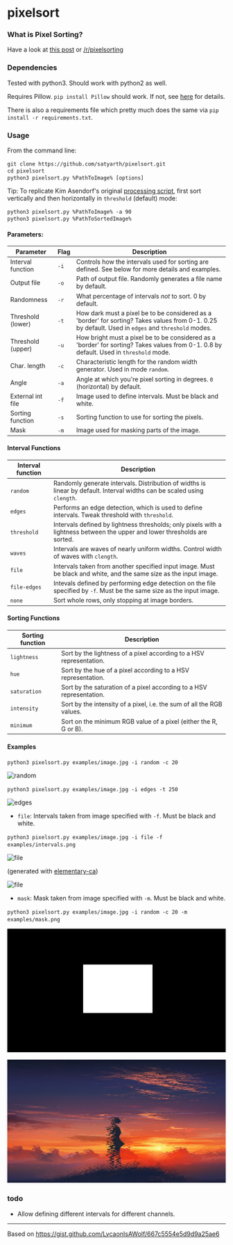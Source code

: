 # pixelsort

### What is Pixel Sorting?

Have a look at [this post](http://satyarth.me/articles/pixel-sorting/) or [/r/pixelsorting](http://www.reddit.com/r/pixelsorting/top/)

### Dependencies

Tested with python3. Should work with python2 as well.

Requires Pillow. `pip install Pillow` should work. If not, see [here](https://pillow.readthedocs.org/en/3.0.0/installation.html#linux-installation) for details.

There is also a requirements file which pretty much does the same via `pip install -r requirements.txt`.

### Usage

From the command line:

```
git clone https://github.com/satyarth/pixelsort.git
cd pixelsort
python3 pixelsort.py %PathToImage% [options]
```

Tip: To replicate Kim Asendorf's original [processing script](https://github.com/kimasendorf/ASDFPixelSort), first sort vertically and then horizontally in `threshold` (default) mode:

```
python3 pixelsort.py %PathToImage% -a 90
python3 pixelsort.py %PathToSortedImage%
```

#### Parameters:

Parameter 			| Flag 	| Description
--------------------|-------|------------
Interval function 	| `-i`	| Controls how the intervals used for sorting are defined. See below for more details and examples.
Output file 		| `-o`	| Path of output file. Randomly generates a file name by default.
Randomness 			| `-r`	| What percentage of intervals *not* to sort. 0 by default.
Threshold (lower) 	| `-t`	| How dark must a pixel be to be considered as a 'border' for sorting? Takes values from 0-1. 0.25 by default. Used in `edges` and `threshold` modes.
Threshold (upper) 	| `-u`	| How bright must a pixel be to be considered as a 'border' for sorting? Takes values from 0-1. 0.8 by default. Used in `threshold` mode.
Char. length		| `-c`	| Characteristic length for the random width generator. Used in mode `random`.
Angle 				| `-a`	| Angle at which you're pixel sorting in degrees. `0` (horizontal) by default.
External int file 	| `-f` 	| Image used to define intervals. Must be black and white.
Sorting function    | `-s`  | Sorting function to use for sorting the pixels.
Mask    | `-m`  | Image used for masking parts of the image.

#### Interval Functions

Interval function 	| Description
--------------------|------------
`random`			| Randomly generate intervals. Distribution of widths is linear by default. Interval widths can be scaled using `clength`.
`edges`				| Performs an edge detection, which is used to define intervals. Tweak threshold with `threshold`.
`threshold`			| Intervals defined by lightness thresholds; only pixels with a lightness between the upper and lower thresholds are sorted.
`waves`				| Intervals are waves of nearly uniform widths. Control width of waves with `clength`.
`file`				| Intervals taken from another specified input image. Must be black and white, and the same size as the input image.
`file-edges`		| Intevals defined by performing edge detection on the file specified by `-f`. Must be the same size as the input image.
`none`				| Sort whole rows, only stopping at image borders.


#### Sorting Functions

Sorting function    | Description
--------------------|------------
`lightness`         | Sort by the lightness of a pixel according to a HSV representation.
`hue`               | Sort by the hue of a pixel according to a HSV representation.
`saturation`        | Sort by the saturation of a pixel according to a HSV representation.
`intensity`         | Sort by the intensity of a pixel, i.e. the sum of all the RGB values.
`minimum`           | Sort on the minimum RGB value of a pixel (either the R, G or B).

#### Examples

`python3 pixelsort.py examples/image.jpg -i random -c 20`

![random](/examples/random.png)

`python3 pixelsort.py examples/image.jpg -i edges -t 250`

![edges](/examples/edges.png)

* `file`: Intervals taken from image specified with `-f`. Must be black and white.

`python3 pixelsort.py examples/image.jpg -i file -f examples/intervals.png `

![file](/examples/intervals.png)

(generated with [elementary-ca](https://github.com/satyarth/elementary-ca))

![file](/examples/file.png)

* `mask`: Mask taken from image specified with `-m`. Must be black and white.

`python3 pixelsort.py examples/image.jpg -i random -c 20 -m examples/mask.png`

![file](/examples/mask.png)

![file](/examples/masked.png)

### todo

* Allow defining different intervals for different channels.

---

Based on https://gist.github.com/LycaonIsAWolf/667c5554e5d9d9a25ae6
